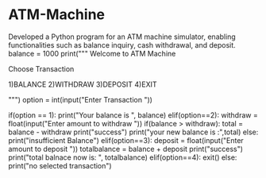 # ATM-Machine
Developed a Python program for an ATM machine simulator, enabling functionalities such as balance inquiry, cash withdrawal, and deposit.
balance = 1000
print("""
Welcome to ATM Machine

Choose Transaction

1)BALANCE
2)WITHDRAW
3)DEPOSIT
4)EXIT

""")
option = int(input("Enter Transaction "))

if(option == 1):
    print("Your balance is ", balance)
elif(option==2):
    withdraw = float(input("Enter amount to withdraw "))
    if(balance > withdraw):
        total = balance - withdraw
        print("success")
        print("your new balance is :",total)
    else:
        print("insufficient Balance")
elif(option==3):
    deposit = float(input("Enter amount to deposit "))
    totalbalance = balance + deposit
    print("success")
    print("total balnace now is: ", totalbalance)
elif(option==4):
    exit()
else:
    print("no selected transaction")
